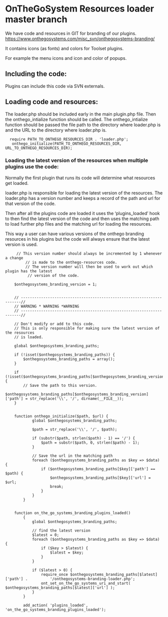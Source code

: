 # OnTheGoSystem Resources loader master branch

We have code and resources in GIT for branding of our plugins.
https://www.onthegosystems.com/misc_svn/onthegosystems-branding/

It contains icons (as fonts) and colors for Toolset plugins.

For example the menu icons and icon and color of popups.

## Including the code:

Plugins can include this code via SVN externals.

## Loading code and resources:

The loader.php should be included early in the main plugin.php file. Then the onthego_intialize function should be called. The onthego_intialize function should be passed the file path to the directory where loader.php is and the URL to the directory where loader.php is.

      require PATH_TO_ONTHEGO_RESOURCES_DIR . 'loader.php';
       onthego_initialize(PATH_TO_ONTHEGO_RESOURCES_DIR, URL_TO_ONTHEGO_RESOURCES_DIR);
 
### Loading the latest version of the resources when multiple plugins use the code:

Normally the first plugin that runs its code will determine what resources get loaded. 

loader.php is responsible for loading the latest version of the resources. The loader.php has a version number and keeps a record of the path and url for that version of the code.

Then after all the plugins code are loaded it uses the ‘plugins_loaded’ hook to then find the latest version of the code and then uses the matching path to load further php files and the matching url for loading the resources.

This way a user can have various versions of the onthego branding resources in his plugins but the code will always ensure that the latest version is used.


         // This version number should always be incremented by 1 whenever a change
             // is made to the onthego-resources code.
             // The version number will then be used to work out which plugin has the latest
              // version of the code.
         
        $onthegosystems_branding_version = 1;
         
         
        // ----------------------------------------------------------------------//
        // WARNING * WARNING *WARNING
        // ----------------------------------------------------------------------//
         
        // Don't modify or add to this code.
        // This is only responsible for making sure the latest version of the resources
        // is loaded.
         
        global $onthegosystems_branding_paths;
         
        if (!isset($onthegosystems_branding_paths)) {
            $onthegosystems_branding_paths = array();
        }
         
        if (!isset($onthegosystems_branding_paths[$onthegosystems_branding_version])) {
            // Save the path to this version.
            $onthegosystems_branding_paths[$onthegosystems_branding_version]['path'] = str_replace('\\', '/', dirname(__FILE__));
        }


        function onthego_initialize($path, $url) {
                global $onthegosystems_branding_paths;
         
                $path = str_replace('\\', '/', $path);
         
                if (substr($path, strlen($path) - 1) == '/') {
                    $path = substr($path, 0, strlen($path) - 1);
                }
         
                // Save the url in the matching path
                foreach ($onthegosystems_branding_paths as $key => $data) {
                    if ($onthegosystems_branding_paths[$key]['path'] == $path) {
                        $onthegosystems_branding_paths[$key]['url'] = $url;
                        break;
                    }
                }
            }
         

        function on_the_go_systems_branding_plugins_loaded()
            {
                global $onthegosystems_branding_paths;
         
                // find the latest version
                $latest = 0;
                foreach ($onthegosystems_branding_paths as $key => $data) {
                    if ($key > $latest) {
                        $latest = $key;
                    }
                }
         
                if ($latest > 0) {
                    require_once $onthegosystems_branding_paths[$latest]['path'] .          '/onthegosystems-branding-loader.php';
                    ont_set_on_the_go_systems_uri_and_start( $onthegosystems_branding_paths[$latest]['url'] );
                }
            }
         
            add_action( 'plugins_loaded', 'on_the_go_systems_branding_plugins_loaded');
         
